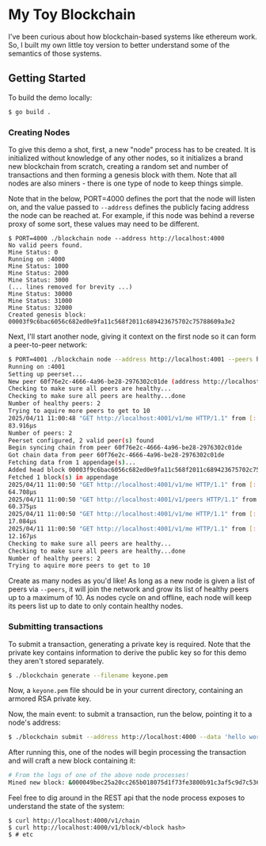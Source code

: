 # My Toy Blockchain

I've been curious about how blockchain-based systems like ethereum work. So, I built my own little
toy version to better understand some of the semantics of those systems.

## Getting Started
To build the demo locally:
```bash
$ go build .
```

### Creating Nodes

To give this demo a shot, first, a new "node" process has to be created. It is initialized without
knowledge of any other nodes, so it initializes a brand new blockchain from scratch, creating a
random set and number of transactions and then forming a genesis block with them. Note that all
nodes are also miners - there is one type of node to keep things simple.

Note that in the below, PORT=4000 defines the port that the node will listen on, and the value
passed to `--address` defines the publicly facing address the node can be reached at. For example,
if this node was behind a reverse proxy of some sort, these values may need to be different.
```
$ PORT=4000 ./blockchain node --address http://localhost:4000
No valid peers found.
Mine Status: 0
Running on :4000
Mine Status: 1000
Mine Status: 2000
Mine Status: 3000
(... lines removed for brevity ...)
Mine Status: 30000
Mine Status: 31000
Mine Status: 32000
Created genesis block: 00003f9c6bac6056c682ed0e9fa11c568f2011c689423675702c75788609a3e2
```

Next, I'll start another node, giving it context on the first node so it can form a peer-to-peer
network:
```bash
$ PORT=4001 ./blockchain node --address http://localhost:4001 --peers http://127.0.0.1:4000
Running on :4001
Setting up peerset...
New peer 60f76e2c-4666-4a96-be28-2976302c01de (address http://localhost:4000) found!
Checking to make sure all peers are healthy...
Checking to make sure all peers are healthy...done
Number of healthy peers: 2
Trying to aquire more peers to get to 10
2025/04/11 11:00:48 "GET http://localhost:4001/v1/me HTTP/1.1" from [::1]:57639 - 200 80B in
83.916µs
Number of peers: 2
Peerset configured, 2 valid peer(s) found
Begin syncing chain from peer 60f76e2c-4666-4a96-be28-2976302c01de
Got chain data from peer 60f76e2c-4666-4a96-be28-2976302c01de
Fetching data from 1 appendage(s)...
Added head block 00003f9c6bac6056c682ed0e9fa11c568f2011c689423675702c75788609a3e2 in appendage
Fetched 1 block(s) in appendage
2025/04/11 11:00:50 "GET http://localhost:4001/v1/me HTTP/1.1" from [::1]:57639 - 200 80B in
64.708µs
2025/04/11 11:00:50 "GET http://localhost:4001/v1/peers HTTP/1.1" from [::1]:57639 - 200 172B in
60.375µs
2025/04/11 11:00:50 "GET http://localhost:4001/v1/me HTTP/1.1" from [::1]:57639 - 200 80B in
17.084µs
2025/04/11 11:00:50 "GET http://localhost:4001/v1/me HTTP/1.1" from [::1]:57639 - 200 80B in
12.167µs
Checking to make sure all peers are healthy...
Checking to make sure all peers are healthy...done
Number of healthy peers: 2
Trying to aquire more peers to get to 10
```

Create as many nodes as you'd like! As long as a new node is given a list of peers via `--peers`, it
will join the network and grow its list of healthy peers up to a maximum of 10. As nodes cycle on
and offline, each node will keep its peers list up to date to only contain healthy nodes.

### Submitting transactions
To submit a transaction, generating a private key is required. Note that the private key contains
information to derive the public key so for this demo they aren't stored separately.

```bash
$ ./blockchain generate --filename keyone.pem
```

Now, a `keyone.pem` file should be in your current directory, containing an armored RSA private key.

Now, the main event: to submit a transaction, run the below, pointing it to a node's address:
```bash
$ ./blockchain submit --address http://localhost:4000 --data 'hello world' --key keyone.pem
```

After running this, one of the nodes will begin processing the transaction and will craft a new
block containing it:
```bash
# From the logs of one of the above node processes!
Mined new block: &000049bec25a20cc265b018075d1f73fe3800b91c3af5c9d7c536f4fad28fedc 
```

Feel free to dig around in the REST api that the node process exposes to understand the state of the
system:
```
$ curl http://localhost:4000/v1/chain
$ curl http://localhost:4000/v1/block/<block hash>
$ # etc
```
